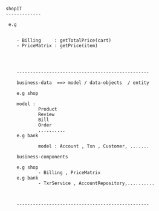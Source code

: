 

	shopIT
	-------------
	
	 e.g
	 
	 
	 	- Billing     : getTotalPrice(cart)
	 	- PriceMatrix : getPrice(item)
	 	
	 	
	 	
	 	
	 	-------------------------------------------------
	 	
	 	business-data  ==> model / data-objects  / entity
	 	
	 	e.g shop
	 	
	 	model :
	 			Product
	 			Review
	 			Bill
	 			Order
	 			..........
	 	e.g bank
	 		
	 			model : Account , Txn , Customer, .......
	 			
	 	business-components
	 	
	 	e.g shop
	 			- Billing , PriceMatrix
	 	e.g bank
	 			- TxrService , AccountRepository,..........
	 	
	 	
	 	
	 	-------------------------------------------------
	 	
	 	